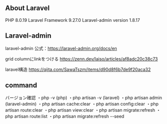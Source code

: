 ## About Laravel

PHP 8.0.19
Laravel Framework 9.27.0 
Laravel-admin version 1.8.17 

## Laravel-admin
laravel-admin
公式：https://laravel-admin.org/docs/en

grid columnにlinkをつける
https://zenn.dev/laiso/articles/af8adc20c38c73

laravel構造
https://qiita.com/SawaTszm/items/d90d8f6b7de9f20aca32

## command
バージョン確認
・php -v (php)
・php artisan -v (laravel)
・php artisan admin (laravel-admin)
・php artisan cache:clear
・php artisan config:clear
・php artisan route:clear
・php artisan view:clear
・php artisan migrate:refresh
・php artisan route:list
・php artisan migrate:refresh --seed